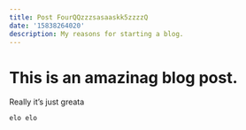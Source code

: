```yaml
---
title: Post FourQQzzzsasaaskk5zzzzQ
date: '15838264020'
description: My reasons for starting a blog.
---
```


# This is an amazinag blog post.

Really it’s just greata

`elo elo`
